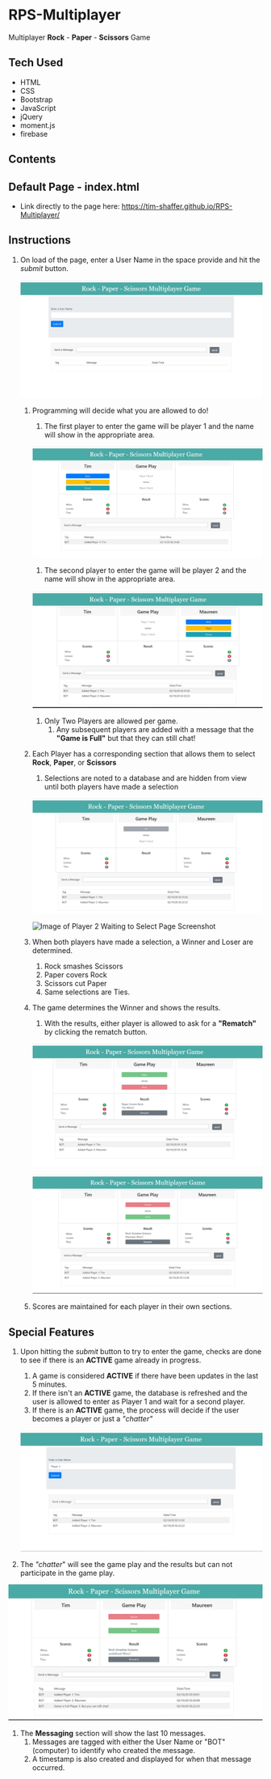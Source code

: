 # RPS-Multiplayer
Multiplayer **Rock** - **Paper** - **Scissors** Game

## Tech Used
* HTML 
* CSS
* Bootstrap
* JavaScript
* jQuery
* moment.js
* firebase 

## Contents

## Default Page - index.html
* Link directly to the page here:  https://tim-shaffer.github.io/RPS-Multiplayer/

## Instructions
1. On load of the page, enter a User Name in the space provide and hit the *submit* button.

    ![Image of Default Page Screenshot](/assets/images/Player1_Start_Screen.jpg)
    
    1. Programming will decide what you are allowed to do!
        1. The first player to enter the game will be player 1 and the name will show in the appropriate area. 

        ![Image of Player 1 Page Screenshot](/assets/images/Player1_Join_Screen.jpg)

        1. The second player to enter the game will be player 2 and the name will show in the appropriate area. 

        ![Image of Player 2 Page Screenshot](/assets/images/Player2_Join_Screen.jpg)

        1. Only Two Players are allowed per game.
            1. Any subsequent players are added with a message that the **"Game is Full"** but that they can still chat!

    1. Each Player has a corresponding section that allows them to select **Rock**, **Paper**, or **Scissors** 
        1. Selections are noted to a database and are hidden from view until both players have made a selection

        ![Image of Player 1 Select Page Screenshot](/assets/images/Player1_Select_Screen.jpg)

        ![Image of Player 2 Waiting to Select Page Screenshot](/assets/images/Player2_Waiting_to_Select_Screen.jpg)

    1. When both players have made a selection, a Winner and Loser are determined.
        1. Rock smashes Scissors
        1. Paper covers Rock
        1. Scissors cut Paper
        1. Same selections are Ties.

    1. The game determines the Winner and shows the results.
        1.  With the results, either player is allowed to ask for a **"Rematch"** by clicking the rematch button.

        ![Image of Player 1 Win Page Screenshot](/assets/images/Player1_Win_Screen.jpg)      

        ![Image of Player 2 Win Page Screenshot](/assets/images/Player2_Win_Screen.jpg)  

    1. Scores are maintained for each player in their own sections.

## Special Features
1. Upon hitting the *submit* button to try to enter the game, checks are done to see if there is an **ACTIVE** game already in progress.
    1. A game is considered **ACTIVE** if there have been updates in the last 5 minutes.
    1. If there isn't an **ACTIVE** game, the database is refreshed and the user is allowed to enter as Player 1 and wait for a second player.
    1. If there is an **ACTIVE** game, the process will decide if the user becomes a player or just a *"chatter"*

    ![Image of Player 3 Page Screenshot](/assets/images/Player3_Start_Screen.jpg)

1. The *"chatter*" will see the game play and the results but can not participate in the game play.

![Image of Player 3 Page Screenshot](/assets/images/Player3_Watch_Screen.jpg)

1. The **Messaging** section will show the last 10 messages.
    1. Messages are tagged with either the User Name or "BOT" (computer) to identify who created the message.
    1. A timestamp is also created and displayed for when that message occurred.
    

    
